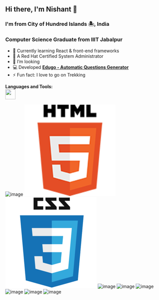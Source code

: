 ## Hi there, I'm Nishant 👋


###  I'm from City of Hundred Islands 🏝️, India
###  Computer Science Graduate from IIIT Jabalpur

- 🌱 Currently learning React & front-end frameworks
- 🥇 A Red Hat Certified System Administrator
- 👯 I’m looking 
- 💻 Developed **[Edugo - Automatic Questions Generator](https://play.google.com/store/apps/details?id=com.akshitostwal.edugo)**
- ⚡ Fun fact: I love to go on Trekking


**Languages and Tools:**  
<img height="32" width="32" src="https://cdn.jsdelivr.net/npm/simple-icons@v4/icons/[ICON SLUG].svg" />

![image](https://user-images.githubusercontent.com/44236301/115981574-6445f480-a5b2-11eb-8b06-f5a226bf14b8.png)
![image](https://raw.githubusercontent.com/github/explore/80688e429a7d4ef2fca1e82350fe8e3517d3494d/topics/html/html.png)
![image](https://raw.githubusercontent.com/github/explore/80688e429a7d4ef2fca1e82350fe8e3517d3494d/topics/css/css.png)
![image]()
![image]()
![image]()
![image]()
![image]()
![image]()
